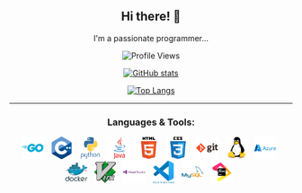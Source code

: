
<div align="center">

  ## Hi there! 👋

  I'm a passionate programmer...

  ![Profile Views](https://komarev.com/ghpvc/?username=apchavan&color=orange)

  [![GitHub stats](https://github-readme-stats.vercel.app/api?username=apchavan&theme=monokai&show_icons=true&hide=contribs&count_private=true&bg_color=15,904e95,e96443&title_color=fff&text_color=fff&icon_color=fff)](https://github.com/apchavan/apchavan)

  [![Top Langs](https://github-readme-stats.vercel.app/api/top-langs/?username=apchavan&langs_count=18&hide_progress=true)](https://github.com/apchavan/apchavan)

  ---

  ### Languages & Tools:
  
  <div>
    <img src="https://github.com/devicons/devicon/blob/master/icons/go/go-original-wordmark.svg" title="Go" alt="Go" width="40" height="40"/>&nbsp;&nbsp;
    <img src="https://github.com/devicons/devicon/blob/master/icons/cplusplus/cplusplus-original.svg" title="C++" alt="C++" width="40" height="40"/>&nbsp;&nbsp;
    <img src="https://github.com/devicons/devicon/blob/master/icons/python/python-original-wordmark.svg" title="Python" alt="Python" width="40" height="40"/>&nbsp;&nbsp;
    <img src="https://github.com/devicons/devicon/blob/master/icons/java/java-original-wordmark.svg" title="Java" alt="Java" width="40" height="40"/>&nbsp;&nbsp;
    <img src="https://github.com/devicons/devicon/blob/master/icons/html5/html5-original-wordmark.svg" title="HTML5" alt="HTML5" width="40" height="40"/>&nbsp;&nbsp;
    <img src="https://github.com/devicons/devicon/blob/master/icons/css3/css3-original-wordmark.svg" title="CSS3" alt="CSS3" width="40" height="40"/>&nbsp;&nbsp;
    <img src="https://github.com/devicons/devicon/blob/master/icons/git/git-original-wordmark.svg" title="Git" alt="Git" width="40" height="40"/>&nbsp;&nbsp;
    <img src="https://github.com/devicons/devicon/blob/master/icons/linux/linux-original.svg" title="Linux" alt="Linux" width="40" height="40"/>&nbsp;&nbsp;
    <img src="https://github.com/devicons/devicon/blob/master/icons/azure/azure-original-wordmark.svg" title="Microsoft Azure" alt="Microsoft Azure" width="40" height="40"/>&nbsp;&nbsp;
    <img src="https://github.com/devicons/devicon/blob/master/icons/docker/docker-original-wordmark.svg" title="Docker" alt="Docker" width="40" height="40"/>&nbsp;&nbsp;
    <img src="https://github.com/devicons/devicon/blob/master/icons/vim/vim-original.svg" title="Vim" alt="Vim" width="40" height="40"/>&nbsp;&nbsp;
    <img src="https://github.com/devicons/devicon/blob/master/icons/visualstudio/visualstudio-plain-wordmark.svg" title="Visual Studio IDE" alt="Visual Studio IDE" width="40" height="40"/>&nbsp;&nbsp;
    <img src="https://github.com/devicons/devicon/blob/master/icons/vscode/vscode-original-wordmark.svg" title="Visual Studio Code" alt="Visual Studio Code" width="40" height="40"/>&nbsp;&nbsp;
    <img src="https://github.com/devicons/devicon/blob/master/icons/mysql/mysql-original-wordmark.svg" title="MySQL" alt="MySQL" width="40" height="40"/>&nbsp;&nbsp;
    <img src="https://github.com/devicons/devicon/blob/master/icons/jetbrains/jetbrains-original.svg" title="JetBrains IDE" alt="JetBrains IDE" width="40" height="40"/>&nbsp;&nbsp;
  </div>
</div>

<!--
### Hi there 👋

**apchavan/apchavan** is a ✨ _special_ ✨ repository because its `README.md` (this file) appears on your GitHub profile.

Here are some ideas to get you started:

- 🔭 I’m currently working on ...
- 🌱 I’m currently learning ...
- 👯 I’m looking to collaborate on ...
- 🤔 I’m looking for help with ...
- 💬 Ask me about ...
- 📫 How to reach me: ...
- 😄 Pronouns: ...
- ⚡ Fun fact: ...
-->
